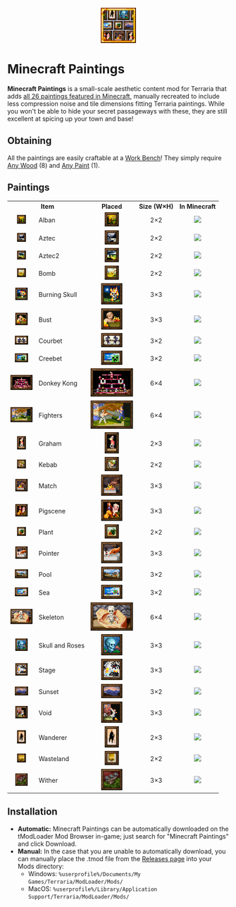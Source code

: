 <p align="center">
    <img src="https://github.com/Barometz-Mod/MinecraftPaintings/blob/main/icon.png">
</p>

# Minecraft Paintings
**Minecraft Paintings** is a small-scale aesthetic content mod for Terraria that adds [all 26 paintings featured in Minecraft](https://minecraft.gamepedia.com/Painting), manually recreated to include less compression noise and tile dimensions fitting Terraria paintings. While you won't be able to hide your secret passageways with these, they are still excellent at spicing up your town and base!

## Obtaining
All the paintings are easily craftable at a [Work Bench](https://terraria.gamepedia.com/Work_Benches)! They simply require [Any Wood](https://terraria.gamepedia.com/Woods) (8) and [Any Paint](https://terraria.gamepedia.com/Paints) (1).

## Paintings
<table>
    <tr>
        <th colspan="2" align="center">Item</th>
        <th align="center">Placed</th>
        <th align="center">Size (W×H)</th>
        <th align="center">In Minecraft</th>
    </tr>
    <tr>
        <td align="center"><img src="https://github.com/Barometz-Mod/MinecraftPaintings/blob/main/Items/TwoxTwo/Alban.png"></td>
        <td>Alban</td>
        <td align="center"><img src="https://github.com/Barometz-Mod/MinecraftPaintings/blob/main/doc/PlacedVisuals/Alban.png"></td>
        <td align="center">2×2</td>
        <td align="center"><img src="https://static.wikia.nocookie.net/minecraft_gamepedia/images/e/e0/Alban_%28texture%29_JE1_BE1.png/revision/latest/scale-to-width-down/160?cb=20201027071925" width="32px"></td>
    </tr>
    <tr>
        <td align="center"><img src="https://github.com/Barometz-Mod/MinecraftPaintings/blob/main/Items/TwoxTwo/Aztec.png"></td>
        <td>Aztec</td>
        <td align="center"><img src="https://github.com/Barometz-Mod/MinecraftPaintings/blob/main/doc/PlacedVisuals/Aztec.png"></td>
        <td align="center">2×2</td>
        <td align="center"><img src="https://static.wikia.nocookie.net/minecraft_gamepedia/images/a/ae/Aztec_%28texture%29_JE1_BE1.png/revision/latest/scale-to-width-down/160?cb=20201027071915" width="32px"></td>
    </tr>
    <tr>
        <td align="center"><img src="https://github.com/Barometz-Mod/MinecraftPaintings/blob/main/Items/TwoxTwo/Aztec2.png"></td>
        <td>Aztec2</td>
        <td align="center"><img src="https://github.com/Barometz-Mod/MinecraftPaintings/blob/main/doc/PlacedVisuals/Aztec2.png"></td>
        <td align="center">2×2</td>
        <td align="center"><img src="https://static.wikia.nocookie.net/minecraft_gamepedia/images/0/0d/Aztec2_%28texture%29_JE1_BE1.png/revision/latest/scale-to-width-down/160?cb=20201027071934" width="32px"></td>
    </tr>
    <tr>
        <td align="center"><img src="https://github.com/Barometz-Mod/MinecraftPaintings/blob/main/Items/TwoxTwo/Bomb.png"></td>
        <td>Bomb</td>
        <td align="center"><img src="https://github.com/Barometz-Mod/MinecraftPaintings/blob/main/doc/PlacedVisuals/Bomb.png"></td>
        <td align="center">2×2</td>
        <td align="center"><img src="https://static.wikia.nocookie.net/minecraft_gamepedia/images/4/48/Bomb_%28texture%29_JE1_BE1.png/revision/latest/scale-to-width-down/160?cb=20201027071942" width="32px"></td>
    </tr>
    <tr>
        <td align="center"><img src="https://github.com/Barometz-Mod/MinecraftPaintings/blob/main/Items/ThreexThree/BurningSkull.png"></td>
        <td>Burning Skull</td>
        <td align="center"><img src="https://github.com/Barometz-Mod/MinecraftPaintings/blob/main/doc/PlacedVisuals/BurningSkull.png"></td>
        <td align="center">3×3</td>
        <td align="center"><img src="https://static.wikia.nocookie.net/minecraft_gamepedia/images/2/2a/Burning_Skull_%28texture%29_JE2_BE1.png/revision/latest/scale-to-width-down/600?cb=20201027062512" width="128px"></td>
    </tr>
    <tr>
        <td align="center"><img src="https://github.com/Barometz-Mod/MinecraftPaintings/blob/main/Items/ThreexThree/Bust.png"></td>
        <td>Bust</td>
        <td align="center"><img src="https://github.com/Barometz-Mod/MinecraftPaintings/blob/main/doc/PlacedVisuals/Bust.png"></td>
        <td align="center">3×3</td>
        <td align="center"><img src="https://static.wikia.nocookie.net/minecraft_gamepedia/images/b/b0/Bust_%28texture%29_JE1_BE1.png/revision/latest/scale-to-width-down/320?cb=20201027074001" width="64px"></td>
    </tr>
    <tr>
        <td align="center"><img src="https://github.com/Barometz-Mod/MinecraftPaintings/blob/main/Items/ThreexTwo/Courbet.png"></td>
        <td>Courbet</td>
        <td align="center"><img src="https://github.com/Barometz-Mod/MinecraftPaintings/blob/main/doc/PlacedVisuals/Courbet.png"></td>
        <td align="center">3×2</td>
        <td align="center"><img src="https://static.wikia.nocookie.net/minecraft_gamepedia/images/a/ac/Courbet_%28texture%29_JE1_BE1.png/revision/latest/scale-to-width-down/320?cb=20201027073211" width="64px"></td>
    </tr>
    <tr>
        <td align="center"><img src="https://github.com/Barometz-Mod/MinecraftPaintings/blob/main/Items/ThreexTwo/Creebet.png"></td>
        <td>Creebet</td>
        <td align="center"><img src="https://github.com/Barometz-Mod/MinecraftPaintings/blob/main/doc/PlacedVisuals/Creebet.png"></td>
        <td align="center">3×2</td>
        <td align="center"><img src="https://static.wikia.nocookie.net/minecraft_gamepedia/images/8/83/Creebet_%28texture%29_JE1_BE1.png/revision/latest/scale-to-width-down/320?cb=20201027073236" width="64px"></td>
    </tr>
    <tr>
        <td align="center"><img src="https://github.com/Barometz-Mod/MinecraftPaintings/blob/main/Items/SixxFour/DonkeyKong.png"></td>
        <td>Donkey Kong</td>
        <td align="center"><img src="https://github.com/Barometz-Mod/MinecraftPaintings/blob/main/doc/PlacedVisuals/DonkeyKong.png"></td>
        <td align="center">6×4</td>
        <td align="center"><img src="https://static.wikia.nocookie.net/minecraft_gamepedia/images/6/64/Donkey_Kong_%28texture%29_JE1_BE1.png/revision/latest/scale-to-width-down/640?cb=20201027074201" width="128px"></td>
    </tr>
    <tr>
        <td align="center"><img src="https://github.com/Barometz-Mod/MinecraftPaintings/blob/main/Items/SixxFour/Fighters.png"></td>
        <td>Fighters</td>
        <td align="center"><img src="https://github.com/Barometz-Mod/MinecraftPaintings/blob/main/doc/PlacedVisuals/Fighters.png"></td>
        <td align="center">6×4</td>
        <td align="center"><img src="https://static.wikia.nocookie.net/minecraft_gamepedia/images/1/1f/Fighters_%28texture%29_JE1_BE1.png/revision/latest/scale-to-width-down/640?cb=20201027074143" width="128px"></td>
    </tr>
    <tr>
        <td align="center"><img src="https://github.com/Barometz-Mod/MinecraftPaintings/blob/main/Items/TwoxThree/Graham.png"></td>
        <td>Graham</td>
        <td align="center"><img src="https://github.com/Barometz-Mod/MinecraftPaintings/blob/main/doc/PlacedVisuals/Graham.png"></td>
        <td align="center">2×3</td>
        <td align="center"><img src="https://static.wikia.nocookie.net/minecraft_gamepedia/images/0/04/Graham_%28texture%29_JE1_BE1.png/revision/latest/scale-to-width-down/160?cb=20201027072924" width="32px"></td>
    </tr>
    <tr>
        <td align="center"><img src="https://github.com/Barometz-Mod/MinecraftPaintings/blob/main/Items/TwoxTwo/Kebab.png"></td>
        <td>Kebab</td>
        <td align="center"><img src="https://github.com/Barometz-Mod/MinecraftPaintings/blob/main/doc/PlacedVisuals/Kebab.png"></td>
        <td align="center">2×2</td>
        <td align="center"><img src="https://static.wikia.nocookie.net/minecraft_gamepedia/images/c/cf/Kebab_%28texture%29_JE1_BE1.png/revision/latest/scale-to-width-down/160?cb=20201027071904" width="32px"></td>
    </tr>
    <tr>
        <td align="center"><img src="https://github.com/Barometz-Mod/MinecraftPaintings/blob/main/Items/ThreexThree/Match.png"></td>
        <td>Match</td>
        <td align="center"><img src="https://github.com/Barometz-Mod/MinecraftPaintings/blob/main/doc/PlacedVisuals/Match.png"></td>
        <td align="center">3×3</td>
        <td align="center"><img src="https://static.wikia.nocookie.net/minecraft_gamepedia/images/3/3b/Match_%28texture%29_JE1_BE1.png/revision/latest/scale-to-width-down/320?cb=20201027073953" width="64px"></td>
    </tr>
    <tr>
        <td align="center"><img src="https://github.com/Barometz-Mod/MinecraftPaintings/blob/main/Items/ThreexThree/Pigscene.png"></td>
        <td>Pigscene</td>
        <td align="center"><img src="https://github.com/Barometz-Mod/MinecraftPaintings/blob/main/doc/PlacedVisuals/Pigscene.png"></td>
        <td align="center">3×3</td>
        <td align="center"><img src="https://static.wikia.nocookie.net/minecraft_gamepedia/images/b/be/Pigscene_%28texture%29_JE1_BE1.png/revision/latest/scale-to-width-down/600?cb=20201027074218" width="128px"></td>
    </tr>
    <tr>
        <td align="center"><img src="https://github.com/Barometz-Mod/MinecraftPaintings/blob/main/Items/TwoxTwo/Plant.png"></td>
        <td>Plant</td>
        <td align="center"><img src="https://github.com/Barometz-Mod/MinecraftPaintings/blob/main/doc/PlacedVisuals/Plant.png"></td>
        <td align="center">2×2</td>
        <td align="center"><img src="https://static.wikia.nocookie.net/minecraft_gamepedia/images/5/5c/Plant_%28texture%29_JE1_BE1.png/revision/latest/scale-to-width-down/160?cb=20201027072149" width="32px"></td>
    </tr>
    <tr>
        <td align="center"><img src="https://github.com/Barometz-Mod/MinecraftPaintings/blob/main/Items/ThreexThree/Pointer.png"></td>
        <td>Pointer</td>
        <td align="center"><img src="https://github.com/Barometz-Mod/MinecraftPaintings/blob/main/doc/PlacedVisuals/Pointer.png"></td>
        <td align="center">3×3</td>
        <td align="center"><img src="https://static.wikia.nocookie.net/minecraft_gamepedia/images/0/02/Pointer_%28texture%29_JE1_BE1.png/revision/latest/scale-to-width-down/600?cb=20201027074210" width="128px"></td>
    </tr>
    <tr>
        <td align="center"><img src="https://github.com/Barometz-Mod/MinecraftPaintings/blob/main/Items/ThreexTwo/Pool.png"></td>
        <td>Pool</td>
        <td align="center"><img src="https://github.com/Barometz-Mod/MinecraftPaintings/blob/main/doc/PlacedVisuals/Pool.png"></td>
        <td align="center">3×2</td>
        <td align="center"><img src="https://static.wikia.nocookie.net/minecraft_gamepedia/images/e/ee/Pool_%28texture%29_JE1_BE1.png/revision/latest/scale-to-width-down/320?cb=20201027073203" width="64px"></td>
    </tr>
    <tr>
        <td align="center"><img src="https://github.com/Barometz-Mod/MinecraftPaintings/blob/main/Items/ThreexTwo/Sea.png"></td>
        <td>Sea</td>
        <td align="center"><img src="https://github.com/Barometz-Mod/MinecraftPaintings/blob/main/doc/PlacedVisuals/Sea.png"></td>
        <td align="center">3×2</td>
        <td align="center"><img src="https://static.wikia.nocookie.net/minecraft_gamepedia/images/c/ca/Sea_%28texture%29_JE2_BE1.png/revision/latest/scale-to-width-down/320?cb=20201027073228" width="64px"></td>
    </tr>
    <tr>
        <td align="center"><img src="https://github.com/Barometz-Mod/MinecraftPaintings/blob/main/Items/SixxFour/Skeleton.png"></td>
        <td>Skeleton</td>
        <td align="center"><img src="https://github.com/Barometz-Mod/MinecraftPaintings/blob/main/doc/PlacedVisuals/Skeleton.png"></td>
        <td align="center">6×4</td>
        <td align="center"><img src="https://static.wikia.nocookie.net/minecraft_gamepedia/images/3/33/Skeleton_%28painting_texture%29_JE1_BE1.png/revision/latest/scale-to-width-down/640?cb=20201027074151" width="128px"></td>
    </tr>
    <tr>
        <td align="center"><img src="https://github.com/Barometz-Mod/MinecraftPaintings/blob/main/Items/ThreexThree/SkullAndRoses.png"></td>
        <td>Skull and Roses</td>
        <td align="center"><img src="https://github.com/Barometz-Mod/MinecraftPaintings/blob/main/doc/PlacedVisuals/SkullAndRoses.png"></td>
        <td align="center">3×3</td>
        <td align="center"><img src="https://static.wikia.nocookie.net/minecraft_gamepedia/images/8/8c/Skull_and_Roses_%28texture%29_JE1_BE1.png/revision/latest/scale-to-width-down/320?cb=20201027074035" width="64px"></td>
    </tr>
    <tr>
        <td align="center"><img src="https://github.com/Barometz-Mod/MinecraftPaintings/blob/main/Items/ThreexThree/Stage.png"></td>
        <td>Stage</td>
        <td align="center"><img src="https://github.com/Barometz-Mod/MinecraftPaintings/blob/main/doc/PlacedVisuals/Stage.png"></td>
        <td align="center">3×3</td>
        <td align="center"><img src="https://static.wikia.nocookie.net/minecraft_gamepedia/images/f/f4/Stage_%28texture%29_JE2_BE1.png/revision/latest/scale-to-width-down/320?cb=20201027074012" width="64px"></td>
    </tr>
    <tr>
        <td align="center"><img src="https://github.com/Barometz-Mod/MinecraftPaintings/blob/main/Items/ThreexTwo/Sunset.png"></td>
        <td>Sunset</td>
        <td align="center"><img src="https://github.com/Barometz-Mod/MinecraftPaintings/blob/main/doc/PlacedVisuals/Sunset.png"></td>
        <td align="center">3×2</td>
        <td align="center"><img src="https://static.wikia.nocookie.net/minecraft_gamepedia/images/b/bc/Sunset_%28texture%29_JE1_BE1.png/revision/latest/scale-to-width-down/320?cb=20201027073218" width="64px"></td>
    </tr>
    <tr>
        <td align="center"><img src="https://github.com/Barometz-Mod/MinecraftPaintings/blob/main/Items/ThreexThree/Void.png"></td>
        <td>Void</td>
        <td align="center"><img src="https://github.com/Barometz-Mod/MinecraftPaintings/blob/main/doc/PlacedVisuals/Void.png"></td>
        <td align="center">3×3</td>
        <td align="center"><img src="https://static.wikia.nocookie.net/minecraft_gamepedia/images/2/23/Void_%28texture%29_JE1_BE1.png/revision/latest/scale-to-width-down/320?cb=20201027074025" width="64px"></td>
    </tr>
    <tr>
        <td align="center"><img src="https://github.com/Barometz-Mod/MinecraftPaintings/blob/main/Items/TwoxThree/Wanderer.png"></td>
        <td>Wanderer</td>
        <td align="center"><img src="https://github.com/Barometz-Mod/MinecraftPaintings/blob/main/doc/PlacedVisuals/Wanderer.png"></td>
        <td align="center">2×3</td>
        <td align="center"><img src="https://static.wikia.nocookie.net/minecraft_gamepedia/images/5/52/Wanderer_%28texture%29_JE1_BE1.png/revision/latest/scale-to-width-down/160?cb=20201027072755" width="32px"></td>
    </tr>
    <tr>
        <td align="center"><img src="https://github.com/Barometz-Mod/MinecraftPaintings/blob/main/Items/TwoxTwo/Wasteland.png"></td>
        <td>Wasteland</td>
        <td align="center"><img src="https://github.com/Barometz-Mod/MinecraftPaintings/blob/main/doc/PlacedVisuals/Wasteland.png"></td>
        <td align="center">2×2</td>
        <td align="center"><img src="https://static.wikia.nocookie.net/minecraft_gamepedia/images/8/8d/Wasteland_%28texture%29_JE1_BE1.png/revision/latest/scale-to-width-down/160?cb=20201027072158" width="32px"></td>
    </tr>
    <tr>
        <td align="center"><img src="https://github.com/Barometz-Mod/MinecraftPaintings/blob/main/Items/ThreexThree/Wither.png"></td>
        <td>Wither</td>
        <td align="center"><img src="https://github.com/Barometz-Mod/MinecraftPaintings/blob/main/doc/PlacedVisuals/Wither.png"></td>
        <td align="center">3×3</td>
        <td align="center"><img src="https://static.wikia.nocookie.net/minecraft_gamepedia/images/9/94/Wither_%28painting_texture%29_JE1_BE1.png/revision/latest/scale-to-width-down/320?cb=20201027074043" width="64px"></td>
    </tr>
</table>

## Installation
- **Automatic:** Minecraft Paintings can be automatically downloaded on the tModLoader Mod Browser in-game; just search for "Minecraft Paintings" and click Download.
- **Manual:** In the case that you are unable to automatically download, you can manually place the .tmod file from the [Releases page](https://github.com/Barometz-Mod/MinecraftPaintings/releases/latest) into your Mods directory:
    - Windows: `%userprofile%/Documents/My Games/Terraria/ModLoader/Mods/`
    - MacOS: `%userprofile%/Library/Application Support/Terraria/ModLoader/Mods/`